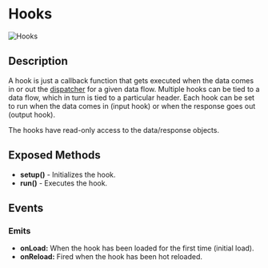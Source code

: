 # Hooks

![Hooks](http://i.imgur.com/myOoPdd.png)


## Description

A hook is just a callback function that gets executed when the data comes in or out the [dispatcher](dispatcher.md) for a given data flow. Multiple hooks can be tied to a data flow, which in turn is tied to a particular header. Each hook can be set to run when the data comes in (input hook) or when the response goes out (output hook).

The hooks have read-only access to the data/response objects.


## Exposed Methods

- **setup()** - Initializes the hook.
- **run()** - Executes the hook.


## Events

### Emits

- **onLoad:** When the hook has been loaded for the first time (initial load).
- **onReload:** Fired when the hook has been hot reloaded.